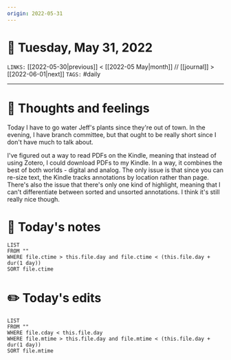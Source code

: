 ```yaml
---
origin: 2022-05-31
---
```

# 📅 Tuesday, May 31, 2022
`LINKS:` [[2022-05-30|previous]] < [[2022-05 May|month]] // [[journal]] > [[2022-06-01|next]] 
`TAGS:` #daily

---
# 💭 Thoughts and feelings
Today I have to go water Jeff's plants since they're out of town. In the evening, I have branch committee, but that ought to be really short since I don't have much to talk about. 

I've figured out a way to read PDFs on the Kindle, meaning that instead of using Zotero, I could download PDFs to my Kindle. In a way, it combines the best of both worlds - digital and analog. The only issue is that since you can re-size text, the Kindle tracks annotations by location rather than page. There's also the issue that there's only one kind of highlight, meaning that I can't differentiate between sorted and unsorted annotations. I think it's still really nice though. 

# 📝 Today's notes
```dataview
LIST 
FROM ""
WHERE file.ctime > this.file.day and file.ctime < (this.file.day + dur(1 day))
SORT file.ctime
```
# ✏️ Today's edits
```dataview
LIST
FROM ""
WHERE file.cday < this.file.day
WHERE file.mtime > this.file.day and file.mtime < (this.file.day + dur(1 day))
SORT file.mtime
```